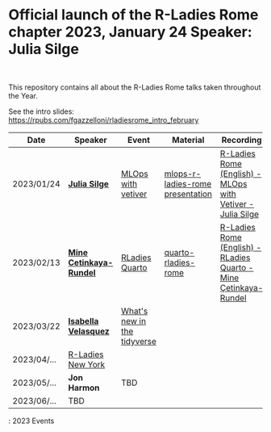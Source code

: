 # Official launch of the R-Ladies Rome chapter 2023, January 24 Speaker: Julia Silge

<br>

This repository contains all about the R-Ladies Rome talks taken throughout the Year.

See the intro slides: <https://rpubs.com/fgazzelloni/rladiesrome_intro_february>

| Date        | Speaker                                                      | Event                                                                                | Material                                                                             | Recording                                                                                                       |
|-------------|--------------------------------------------------------------|--------------------------------------------------------------------------------------|--------------------------------------------------------------------------------------|-----------------------------------------------------------------------------------------------------------------|
| 2023/01/24  | [**Julia Silge**](https://juliasilge.com/)                   | [MLOps with vetiver](https://www.meetup.com/rladies-rome/events/289517054/)          | [mlops-r-ladies-rome presentation](https://juliasilge.github.io/mlops-r-ladies-rome) | [R-Ladies Rome (English) - MLOps with Vetiver - Julia Silge](https://www.youtube.com/watch?v=PPB-iG8SexE)       |
| 2023/02/13  | [**Mine Cetinkaya-Rundel**](https://mine-cr.com/)            | [RLadies Quarto](https://www.meetup.com/rladies-rome/events/290673316/)              | [quarto-rladies-rome](https://github.com/mine-cetinkaya-rundel/quarto-rladies-rome)  | [R-Ladies Rome (English) - RLadies Quarto - Mine Çetinkaya-Rundel](https://www.youtube.com/watch?v=lV-vUI--Pv0) |
| 2023/03/22  | [**Isabella Velasquez**](https://github.com/ivelasq)         | [What's new in the tidyverse](https://www.meetup.com/rladies-rome/events/291643998/) |                                                                                      |                                                                                                                 |
| 2023/04/... | [R-Ladies New York](https://www.meetup.com/rladies-newyork/) |                                                                                      |                                                                                      |                                                                                                                 |
| 2023/05/... | **Jon Harmon**                                               | TBD                                                                                  |                                                                                      |                                                                                                                 |
| 2023/06/... | TBD                                                          |                                                                                      |                                                                                      |                                                                                                                 |

: 2023 Events
